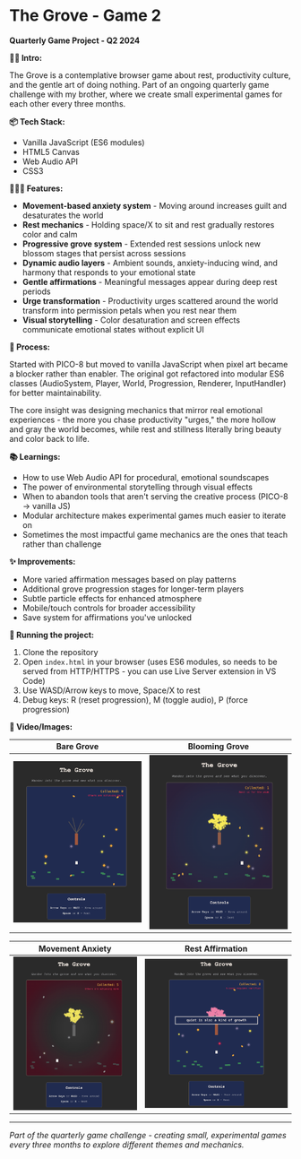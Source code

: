 # The Grove - Game 2

**Quarterly Game Project - Q2 2024**

**👋🏼 Intro:**

The Grove is a contemplative browser game about rest, productivity culture, and the gentle art of doing nothing. Part of an ongoing quarterly game challenge with my brother, where we create small experimental games for each other every three months.

**📦 Tech Stack:** 

- Vanilla JavaScript (ES6 modules)
- HTML5 Canvas
- Web Audio API
- CSS3

**👩🏻‍🍳 Features:** 

- **Movement-based anxiety system** - Moving around increases guilt and desaturates the world
- **Rest mechanics** - Holding space/X to sit and rest gradually restores color and calm  
- **Progressive grove system** - Extended rest sessions unlock new blossom stages that persist across sessions
- **Dynamic audio layers** - Ambient sounds, anxiety-inducing wind, and harmony that responds to your emotional state
- **Gentle affirmations** - Meaningful messages appear during deep rest periods
- **Urge transformation** - Productivity urges scattered around the world transform into permission petals when you rest near them
- **Visual storytelling** - Color desaturation and screen effects communicate emotional states without explicit UI

**💭 Process:** 

Started with PICO-8 but moved to vanilla JavaScript when pixel art became a blocker rather than enabler. The original got refactored into modular ES6 classes (AudioSystem, Player, World, Progression, Renderer, InputHandler) for better maintainability.

The core insight was designing mechanics that mirror real emotional experiences - the more you chase productivity "urges," the more hollow and gray the world becomes, while rest and stillness literally bring beauty and color back to life.

**📚 Learnings:** 

- How to use Web Audio API for procedural, emotional soundscapes
- The power of environmental storytelling through visual effects
- When to abandon tools that aren't serving the creative process (PICO-8 → vanilla JS)
- Modular architecture makes experimental games much easier to iterate on
- Sometimes the most impactful game mechanics are the ones that teach rather than challenge

**✨ Improvements:** 

- More varied affirmation messages based on play patterns
- Additional grove progression stages for longer-term players  
- Subtle particle effects for enhanced atmosphere
- Mobile/touch controls for broader accessibility
- Save system for affirmations you've unlocked

**🚦 Running the project:** 

1. Clone the repository
2. Open `index.html` in your browser (uses ES6 modules, so needs to be served from HTTP/HTTPS - you can use Live Server extension in VS Code)
3. Use WASD/Arrow keys to move, Space/X to rest
4. Debug keys: R (reset progression), M (toggle audio), P (force progression)

**📸 Video/Images:**

| Bare Grove | Blooming Grove |
|:---:|:---:|
| ![Bare Grove](images/Screenshot%202025-09-04%20at%2009.36.14.png) | ![Blooming Grove](images/Screenshot%202025-09-04%20at%2009.36.44.png) |

| Movement Anxiety | Rest Affirmation |
|:---:|:---:|
| ![Movement Anxiety](images/Screenshot%202025-09-04%20at%2009.36.55.png) | ![Rest Affirmation](images/Screenshot%20Affirmation.png) |

---

*Part of the quarterly game challenge - creating small, experimental games every three months to explore different themes and mechanics.*
